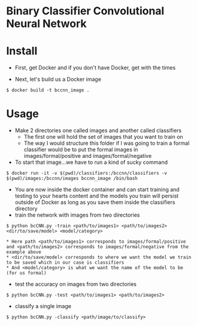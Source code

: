 # Binary Classifier Convolutional Neural Network

# Install
* First, get Docker and if you don't have Docker, get with the times

* Next, let's build us a Docker image
```
$ docker build -t bccnn_image .
```

# Usage
* Make 2 directories one called images and another called classifiers
    * The first one will hold the set of images that you want to train on
    * The way I would structure this folder if I was going to train a formal classifier would be to put the formal images in images/formal/positive and images/formal/negative
* To start that image...we have to run a kind of sucky command
```
$ docker run -it -v $(pwd)/classifiers:/bccnn/classifiers -v $(pwd)/images:/bccnn/images bccnn_image /bin/bash
```
* You are now inside the docker container and can start training and testing to your hearts content and the models you train will persist outside of Docker as long as you save them inside the classifiers directory
* train the network with images from two directories
```
$ python bcCNN.py -train <path/to/images1> <path/to/images2> <dir/to/save/model> <model/category>
```
    * Here path <path/to/images1> corresponds to images/formal/positive and <path/to/images2> corresponds to images/formal/negative from the example above
    * <dir/to/save/model> corresponds to where we want the model we train to be saved which in our case is classifiers
    * And <model/category> is what we want the name of the model to be (for us formal)
* test the accuracy on images from two directories
```
$ python bcCNN.py -test <path/to/images1> <path/to/images2>
```
* classify a single image
```
$ python bcCNN.py -classify <path/image/to/classify>
```
